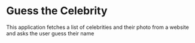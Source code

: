 # Guess the Celebrity

This application fetches a list of celebrities and their photo from a website and asks the user guess their name
